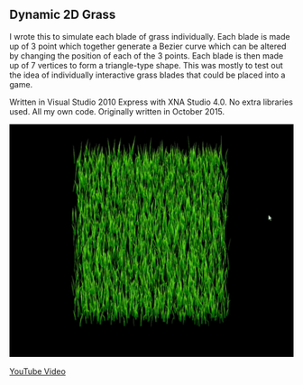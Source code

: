 ## Dynamic 2D Grass ##
I wrote this to simulate each blade of grass individually. Each blade is made up of 3 point which together generate a Bezier curve which can be altered by changing the position of each of the 3 points. Each blade is then made up of 7 vertices to form a triangle-type shape. This was mostly to test out the idea of individually interactive grass blades that could be placed into a game.

Written in Visual Studio 2010 Express with XNA Studio 4.0. No extra libraries used. All my own code. Originally written in October 2015.

![Animation of the Grass](https://github.com/GryffDavid/READMEImages/blob/master/DynamicGrass/Grass.gif)

[YouTube Video](https://youtu.be/2NrwTvsb4Wc)
